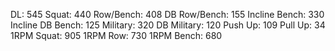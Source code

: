 DL: 545
 Squat: 440
 Row/Bench: 408
 DB Row/Bench: 155
 Incline Bench: 330
 Incline DB Bench: 125
 Military: 320
 DB Military: 120
 Push Up: 109
 Pull Up: 34
 1RPM Squat: 905
 1RPM Row: 730
 1RPM Bench: 680
